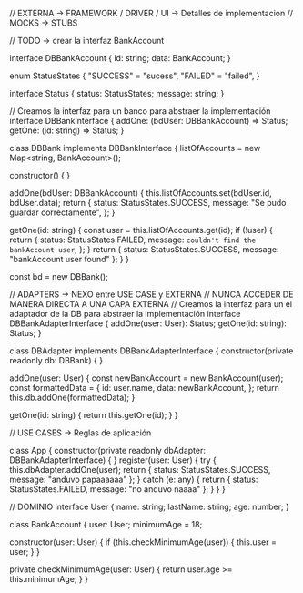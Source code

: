 // EXTERNA -> FRAMEWORK / DRIVER / UI -> Detalles de implementacion
// MOCKS -> STUBS

// TODO -> crear la interfaz BankAccount

interface DBBankAccount {
id: string;
data: BankAccount;
}

enum StatusStates {
"SUCCESS" = "sucess",
"FAILED" = "failed",
}

interface Status {
status: StatusStates;
message: string;
}

// Creamos la interfaz para un banco para abstraer la implementación
interface DBBankInterface {
addOne: (bdUser: DBBankAccount) => Status;
getOne: (id: string) => Status;
}

class DBBank implements DBBankInterface {
listOfAccounts = new Map<string, BankAccount>();

constructor() { }

addOne(bdUser: DBBankAccount) {
  this.listOfAccounts.set(bdUser.id, bdUser.data);
  return {
    status: StatusStates.SUCCESS,
    message: "Se pudo guardar correctamente",
  };
}

getOne(id: string) {
  const user = this.listOfAccounts.get(id);
  if (!user) {
    return {
      status: StatusStates.FAILED,
      message: `couldn't find the bankAccount user`,
    };
  }
return { status: StatusStates.SUCCESS, message: "bankAccount user found" };
}
}

const bd = new DBBank();

// ADAPTERS -> NEXO entre USE CASE y EXTERNA
// NUNCA ACCEDER DE MANERA DIRECTA A UNA CAPA EXTERNA
// Creamos la interfaz para un el adaptador de la DB para abstraer la implementación
interface DBBankAdapterInterface {
addOne(user: User): Status;
getOne(id: string): Status;
}

class DBAdapter implements DBBankAdapterInterface {
constructor(private readonly db: DBBank) { }

addOne(user: User) {
  const newBankAccount = new BankAccount(user);
  const formattedData = {
    id: user.name,
    data: newBankAccount,
  };
  return this.db.addOne(formattedData);
}

getOne(id: string) {
  return this.getOne(id);
}
}

// USE CASES -> Reglas de aplicación

class App {
constructor(private readonly dbAdapter: DBBankAdapterInterface) { }
register(user: User) {
  try {
    this.dbAdapter.addOne(user);
    return { status: StatusStates.SUCCESS, message: "anduvo papaaaaaa" };
  } catch (e: any) {
    return { status: StatusStates.FAILED, message: "no anduvo naaaa" };
  }
}
}

// DOMINIO
interface User {
name: string;
lastName: string;
age: number;
}

class BankAccount {
user: User;
minimumAge = 18;

constructor(user: User) {
  if (this.checkMinimumAge(user)) {
    this.user = user;
  }
}

private checkMinimumAge(user: User) {
  return user.age >= this.minimumAge;
}
}
